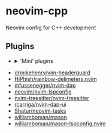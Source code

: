 # neovim-cpp
Neovim config for C++ development 
## Plugins

* <details><summary>'Mini' plugins </summary>

  - [mini.ai](https://github.com/echasnovski/mini.nvim/blob/main/readmes/mini-ai.md)
  - [mini.basics](https://github.com/echasnovski/mini.nvim/blob/main/readmes/mini-basics.md)
  - [mini.comment](https://github.com/echasnovski/mini.nvim/blob/main/readmes/mini-comment.md)
  - [mini.completion](https://github.com/echasnovski/mini.nvim/blob/main/readmes/mini-completion.md)
  - [mini.clue](https://github.com/echasnovski/mini.nvim/blob/main/readmes/mini-clue.md)
  - [mini.cursorword](https://github.com/echasnovski/mini.nvim/blob/main/readmes/mini-cursorword.md)
  - [mini.deps](https://github.com/echasnovski/mini.nvim/blob/main/readmes/mini-deps.md)
  - [mini.files](https://github.com/echasnovski/mini.nvim/blob/main/readmes/mini-files.md)
  - [mini.icons](https://github.com/echasnovski/mini.nvim/blob/main/readmes/mini-icons.md)
  - [mini.indentscope](https://github.com/echasnovski/mini.nvim/blob/main/readmes/mini-indentscope.md)
  - [mini.jump2d](https://github.com/echasnovski/mini.nvim/blob/main/readmes/mini-jump2d.md)
  - [mini.map](https://github.com/echasnovski/mini.nvim/blob/main/readmes/mini-map.md)
  - [mini.notify](https://github.com/echasnovski/mini.nvim/blob/main/readmes/mini-notify.md)
  - [mini.pairs](https://github.com/echasnovski/mini.nvim/blob/main/readmes/mini-pairs.md)
  - [mini.pick](https://github.com/echasnovski/mini.nvim/blob/main/readmes/mini-pick.md)
  - [mini.session](https://github.com/echasnovski/mini.nvim/blob/main/readmes/mini-sessions.md)
  - [mini.statusline](https://github.com/echasnovski/mini.nvim/blob/main/readmes/mini-statusline.md)
  - [mini.starter](https://github.com/echasnovski/mini.nvim/blob/main/readmes/mini-starter.md)
  - [mini.tabline](https://github.com/echasnovski/mini.nvim/blob/main/readmes/mini-tabline.md)
  - [mini.trailspace](https://github.com/echasnovski/mini.nvim/blob/main/readmes/mini-trailspace.md)
    
</details>

* [drmikehenry/vim-headerguard](https://github.com/drmikehenry/vim-headerguard)
* [HiPhish/rainbow-delimeters.nvim](https://github.com/HiPhish/rainbow-delimiters.nvim)
* [mfussenegger/nvim-dap](https://github.com/mfussenegger/nvim-dap)
* [neovim/nvim-lspconfig](https://github.com/neovim/nvim-lspconfig)
* [nvim-treesitter/nvim-treesitter](https://github.com/nvim-treesitter/nvim-treesitter)
* [rcarriga/nvim-dap-ui](https://github.com/rcarriga/nvim-dap-ui)
* [Shatur/neovim-tasks](https://github.com/Shatur/neovim-tasks)
* [williamboman/mason](https://github.com/williamboman/mason.nvim)
* [williamboman/mason-lspconfig.nvim](https://github.com/williamboman/mason-lspconfig.nvim)
